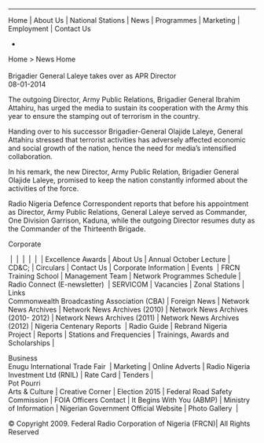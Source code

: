   *   *   *   *   *   * 


Home | About Us  | National Stations | News | Programmes | Marketing | Employment | Contact Us  
  
  * 
  
  
Home > News Home    
   
Brigadier General Laleye takes over as APR Director  
08-01-2014   
  
The outgoing Director, Army Public Relations, Brigadier General Ibrahim Attahiru, has urged the media to sustain its cooperation with the Army this year to ensure the stamping out of terrorism in the country.  
  
Handing over to his successor Brigadier-General Olajide Laleye, General Attahiru stressed that terrorist activities has adversely affected economic and social growth of the nation, hence the need for media’s intensified collaboration.  
  
In his remark, the new Director, Army Public Relation, Brigadier General Olajide Laleye, promised to keep the nation constantly informed about the activities of the force.  
  
Radio Nigeria Defence Correspondent reports that before his appointment as Director, Army Public Relations, General Laleye served as Commander, One Division Garrison, Kaduna, while the outgoing Director resumes duty as the Commander of the Thirteenth Brigade.  
  
Corporate  
  
 |  |  |  |  |  |  Excellence Awards | About Us | Annual October Lecture | CD&C; | Circulars | Contact Us | Corporate Information | Events  | FRCN Training School | Management Team | Network Programmes Schedule | Radio Connect \(E-newsletter\)  | SERVICOM | Vacancies | Zonal Stations |   
Links  
Commonwealth Broadcasting Association \(CBA\) | Foreign News | Network News Archives | Network News Archives \(2010\) | Network News Archives \(2010- 2012\) | Network News Archives \(2011\) | Network News Archives \(2012\) | Nigeria Centenary Reports  | Radio Guide | Rebrand Nigeria Project | Reports | Stations and Frequencies | Trainings, Awards and Scholarships |   
  
Business  
Enugu International Trade Fair  | Marketing | Online Adverts | Radio Nigeria Investment Ltd \(RNIL\) | Rate Card | Tenders |   
Pot Pourri  
Arts & Culture | Creative Corner | Election 2015 | Federal Road Safety Commission | FOIA Officers Contact | It Begins With You \(ABMP\) | Ministry of Information | Nigerian Government Official Website | Photo Gallery  |   
  
© Copyright 2009. Federal Radio Corporation of Nigeria \(FRCN\)| All Rights Reserved
